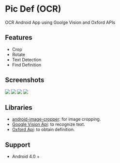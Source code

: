 # Pic Def (OCR) 
OCR Android App using Goolge Vision and Oxford APIs

## Features
- Crop
- Rotate
- Text Detection
- Find Definition

## Screenshots
<img src="https://user-images.githubusercontent.com/12589545/38074033-027c4fa6-334b-11e8-9991-b913c3507fbd.jpeg"/>
<img src="https://user-images.githubusercontent.com/12589545/38074036-033d3798-334b-11e8-8196-eb3614e53098.jpeg"/>
<img src="https://user-images.githubusercontent.com/12589545/38074035-030900ae-334b-11e8-808b-2b82f9e231c7.jpeg"/>
<img src="https://user-images.githubusercontent.com/12589545/38074034-02cf5a98-334b-11e8-9de2-e34af115ca75.jpeg"/>

## Libraries
- [android-image-cropper](https://github.com/ArthurHub/Android-Image-Cropper): for image cropping.
- [Google Vision Api](https://codelabs.developers.google.com/codelabs/mobile-vision-ocr/): to recognize text.
- [Oxford Api](https://developer.oxforddictionaries.com/documentation): to obtain definition.

## Support
- Android 4.0 +

